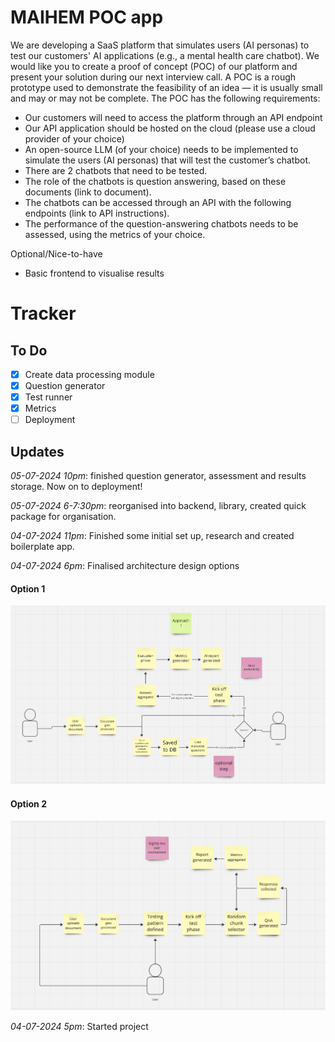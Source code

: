 # MAIHEM POC app
We are developing a SaaS platform that simulates users (AI personas) to test our customers' AI applications (e.g., a mental health care chatbot). We would like you to create a proof of concept (POC) of our platform and present your solution during our next interview call. A POC is a rough prototype used to demonstrate the feasibility of an idea — it is usually small and may or may not be complete. The POC has the following requirements:

* Our customers will need to access the platform through an API endpoint
* Our API application should be hosted on the cloud (please use a cloud provider of your choice)
* An open-source LLM (of your choice) needs to be implemented to simulate the users (AI personas) that will test the customer’s chatbot.
* There are 2 chatbots that need to be tested.
* The role of the chatbots is question answering, based on these documents (link to document). 
* The chatbots can be accessed through an API with the following endpoints (link to API instructions).
* The performance of the question-answering chatbots needs to be assessed, using the metrics of your choice.

Optional/Nice-to-have
* Basic frontend to visualise results
 

# Tracker

## To Do
- [x] Create data processing module
- [x] Question generator
- [x] Test runner
- [x] Metrics
- [ ] Deployment

## Updates

*05-07-2024 10pm*: finished question generator, assessment and results storage. Now on to deployment!

*05-07-2024 6-7:30pm*: reorganised into backend, library, created quick package for organisation. 

*04-07-2024 11pm*: Finished some initial set up, research and created boilerplate app.

*04-07-2024 6pm*: Finalised architecture design options
#### Option 1
![arch-1](images/arch-1.png)

#### Option 2
![arch-2](images/arch-2.png)

*04-07-2024 5pm*: Started project
